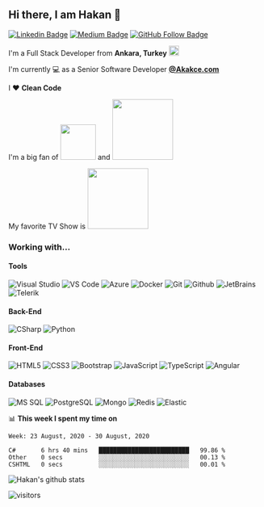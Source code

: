 ## Hi there, I am Hakan 👋

[![Linkedin Badge](https://img.shields.io/badge/-Linkedin-blue?style=flat&logo=Linkedin&logoColor=white&link=https://www.linkedin.com/in/hgunay/)](https://www.linkedin.com/in/hgunay/) 
[![Medium Badge](https://img.shields.io/badge/-Medium-black?style=flat&logo=Medium&logoColor=white&link=https://medium.com/@hakangunay)](https://medium.com/@hakangunay) 
[![GitHub Follow Badge](https://img.shields.io/github/followers/hgunay?label=follow&style=social)](https://github.com/hgunay)

I'm a Full Stack Developer from  **Ankara, Turkey** <img src="https://raw.githubusercontent.com/hgunay/hgunay/master/images/turkiye.png" width="20" />

I'm currently :computer: as a Senior Software Developer **[@Akakce.com](https://www.akakce.com)**

I :heart: **Clean Code** 

I'm a big fan of <img src="https://raw.githubusercontent.com/hgunay/hgunay/master/images/starwars.png" width="70" /> and <img src="https://raw.githubusercontent.com/hgunay/hgunay/master/images/lotr.png" width="120" />

My favorite TV Show is <img src="https://raw.githubusercontent.com/hgunay/hgunay/master/images/poi.png" width="120" />

### Working with...

#### Tools

![Visual Studio](https://img.shields.io/badge/-Visual%20Studio-5C2D91?style=flat&logo=visual-studio&logoColor=fff)
![VS Code](http://img.shields.io/badge/-VS%20Code-007ACC?style=flat&logo=visual-studio-code&logoColor=fff)
![Azure](https://img.shields.io/badge/-Microsoft%20Azure-0089D6?style=flat&logo=Microsoft%20Azure&logoColor=fff)
![Docker](https://img.shields.io/badge/-Docker-2496ED?style=flat&logo=Docker&logoColor=fff)
![Git](https://img.shields.io/badge/-Git-F05032?style=flat&logo=Git&logoColor=fff)
![Github](https://img.shields.io/badge/-Github-181717?style=flat&logo=Github&logoColor=fff)
![JetBrains](https://img.shields.io/badge/-Jetbrains-000000?style=flat&logo=Jetbrains&logoColor=fff)
![Telerik](https://img.shields.io/badge/-Telerik-5ce500?style=flat&logoColor=fff)



#### Back-End

![CSharp](https://img.shields.io/badge/-C%23-239120?style=flat&logo=c%20sharp&logoColor=fff)
![Python](https://img.shields.io/badge/-Python-3776AB?style=flat&logo=python&logoColor=fff)

#### Front-End

![HTML5](https://img.shields.io/badge/-HTML5-E34F26?style=flat&logo=HTML5&logoColor=fff)
![CSS3](https://img.shields.io/badge/-CSS3-1572B6?style=flat&logo=CSS3&logoColor=fff)
![Bootstrap](https://img.shields.io/badge/-Bootstrap-563D7C?style=flat&logo=bootstrap&logoColor=fff)
![JavaScript](https://img.shields.io/badge/-JavaScript-F7DF1E?style=flat&logo=javascript&logoColor=000)
![TypeScript](https://img.shields.io/badge/-TypeScript-007ACC?style=flat&logo=typescript&logoColor=fff)
![Angular](https://img.shields.io/badge/-Angular-DD0031?style=flat&logo=angular&logoColor=fff)

#### Databases

![MS SQL](https://img.shields.io/badge/-MS%20SQL-CC2927?style=flat&logo=microsoft%20sql%20server&logoColor=fff)
![PostgreSQL](https://img.shields.io/badge/-PostgreSQL-336791?style=flat&logo=postgresql)
![Mongo](https://img.shields.io/badge/-Mongo-47A248?style=flat&logo=Mongodb&logoColor=fff)
![Redis](https://img.shields.io/badge/-Redis-DC382D?style=flat&logo=Redis&logoColor=fff)
![Elastic](https://img.shields.io/badge/-Elastic%20Search-005571?style=flat&logo=ElasticSearch&logoColor=fff)

📊 **This week I spent my time on**
<!--START_SECTION:waka-->
```text
Week: 23 August, 2020 - 30 August, 2020

C#       6 hrs 40 mins   █████████████████████████   99.86 % 
Other    0 secs          ░░░░░░░░░░░░░░░░░░░░░░░░░   00.13 % 
CSHTML   0 secs          ░░░░░░░░░░░░░░░░░░░░░░░░░   00.01 % 
```
<!--END_SECTION:waka-->

![Hakan's github stats](https://github-readme-stats.vercel.app/api?username=hgunay&show_icons=true&theme=nightowl)

![visitors](https://visitor-badge.laobi.icu/badge?page_id=hgunay)
